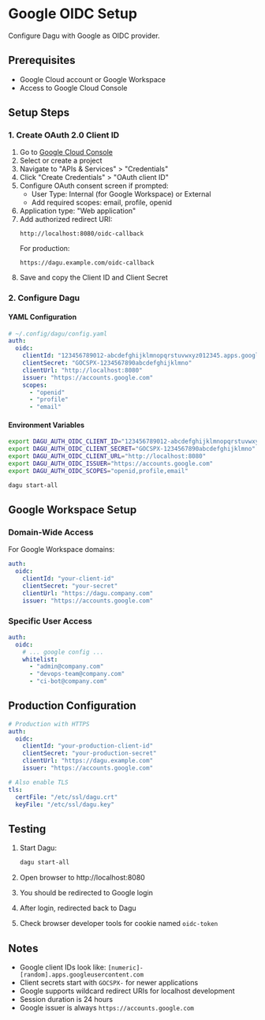 # Google OIDC Setup

Configure Dagu with Google as OIDC provider.

## Prerequisites

- Google Cloud account or Google Workspace
- Access to Google Cloud Console

## Setup Steps

### 1. Create OAuth 2.0 Client ID

1. Go to [Google Cloud Console](https://console.cloud.google.com/)
2. Select or create a project
3. Navigate to "APIs & Services" > "Credentials"
4. Click "Create Credentials" > "OAuth client ID"
5. Configure OAuth consent screen if prompted:
   - User Type: Internal (for Google Workspace) or External
   - Add required scopes: email, profile, openid
6. Application type: "Web application"
7. Add authorized redirect URI:
   ```
   http://localhost:8080/oidc-callback
   ```
   For production:
   ```
   https://dagu.example.com/oidc-callback
   ```
8. Save and copy the Client ID and Client Secret

### 2. Configure Dagu

#### YAML Configuration

```yaml
# ~/.config/dagu/config.yaml
auth:
  oidc:
    clientId: "123456789012-abcdefghijklmnopqrstuvwxyz012345.apps.googleusercontent.com"
    clientSecret: "GOCSPX-1234567890abcdefghijklmno"
    clientUrl: "http://localhost:8080"
    issuer: "https://accounts.google.com"
    scopes:
      - "openid"
      - "profile"
      - "email"
```

#### Environment Variables

```bash
export DAGU_AUTH_OIDC_CLIENT_ID="123456789012-abcdefghijklmnopqrstuvwxyz012345.apps.googleusercontent.com"
export DAGU_AUTH_OIDC_CLIENT_SECRET="GOCSPX-1234567890abcdefghijklmno"
export DAGU_AUTH_OIDC_CLIENT_URL="http://localhost:8080"
export DAGU_AUTH_OIDC_ISSUER="https://accounts.google.com"
export DAGU_AUTH_OIDC_SCOPES="openid,profile,email"

dagu start-all
```

## Google Workspace Setup

### Domain-Wide Access

For Google Workspace domains:

```yaml
auth:
  oidc:
    clientId: "your-client-id"
    clientSecret: "your-secret"
    clientUrl: "https://dagu.company.com"
    issuer: "https://accounts.google.com"
```

### Specific User Access

```yaml
auth:
  oidc:
    # ... google config ...
    whitelist:
      - "admin@company.com"
      - "devops-team@company.com"
      - "ci-bot@company.com"
```

## Production Configuration

```yaml
# Production with HTTPS
auth:
  oidc:
    clientId: "your-production-client-id"
    clientSecret: "your-production-secret"
    clientUrl: "https://dagu.example.com"
    issuer: "https://accounts.google.com"

# Also enable TLS
tls:
  certFile: "/etc/ssl/dagu.crt"
  keyFile: "/etc/ssl/dagu.key"
```

## Testing

1. Start Dagu:
   ```bash
   dagu start-all
   ```

2. Open browser to http://localhost:8080

3. You should be redirected to Google login

4. After login, redirected back to Dagu

5. Check browser developer tools for cookie named `oidc-token`

## Notes

- Google client IDs look like: `[numeric]-[random].apps.googleusercontent.com`
- Client secrets start with `GOCSPX-` for newer applications
- Google supports wildcard redirect URIs for localhost development
- Session duration is 24 hours
- Google issuer is always `https://accounts.google.com`
